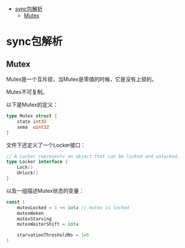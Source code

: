 <!-- TOC -->

- [sync包解析](#sync%e5%8c%85%e8%a7%a3%e6%9e%90)
	- [Mutex](#mutex)

<!-- /TOC -->

#  sync包解析

##  Mutex

Mutex是一个互斥锁，当Mutex是零值的时候，它是没有上锁的。

Mutex不可复制。

以下是Mutex的定义：

```go
type Mutex struct {
	state int32
	sema  uint32
}
```

文件下还定义了一个Locker接口：

```go
// A Locker represents an object that can be locked and unlocked.
type Locker interface {
	Lock()
	Unlock()
}
```

以及一组描述Mutex状态的变量：

```go
const (
	mutexLocked = 1 << iota // mutex is locked
	mutexWoken
	mutexStarving
	mutexWaiterShift = iota

	starvationThresholdNs = 1e6
)
```

